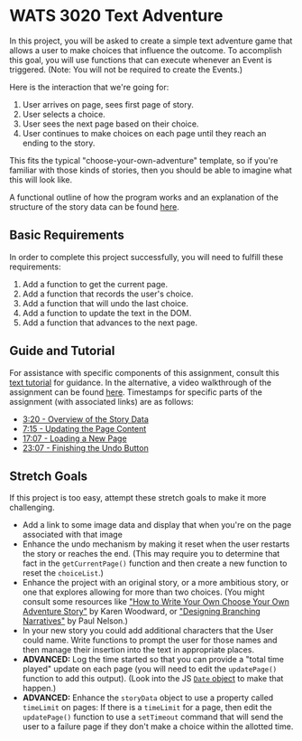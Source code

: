 # WATS 3020 Text Adventure

In this project, you will be asked to create a simple text adventure game that allows a user to make choices that influence the outcome. To accomplish this goal, you will use functions that can execute whenever an Event is triggered. (Note: You will not be required to create the Events.)

Here is the interaction that we're going for:

1. User arrives on page, sees first page of story.
2. User selects a choice.
3. User sees the next page based on their choice.
4. User continues to make choices on each page until they reach an ending to the story.

This fits the typical "choose-your-own-adventure" template, so if you're familiar with those kinds of stories, then you should be able to imagine what this will look like.

A functional outline of how the program works and an explanation of the structure of the story data can be found [here](./outline.md).

## Basic Requirements
In order to complete this project successfully, you will need to fulfill these
requirements:

1. Add a function to get the current page.
2. Add a function that records the user's choice.
3. Add a function that will undo the last choice.
4. Add a function to update the text in the DOM.
5. Add a function that advances to the next page.

## Guide and Tutorial
For assistance with specific components of this assignment, consult this [text tutorial](./tutorials.md) for guidance. In the alternative, a video walkthrough of the assignment can be found [here](https://youtu.be/wrJMhsQOfZQ). Timestamps for specific parts of the assignment (with associated links) are as follows:
* [3:20 - Overview of the Story Data](https://youtu.be/wrJMhsQOfZQ?t=200)
* [7:15 - Updating the Page Content](https://youtu.be/wrJMhsQOfZQ?t=435)
* [17:07 - Loading a New Page](https://youtu.be/wrJMhsQOfZQ?t=1027)
* [23:07 - Finishing the Undo Button](https://youtu.be/wrJMhsQOfZQ?t=1387)

## Stretch Goals
If this project is too easy, attempt these stretch goals to make it more
challenging.

* Add a link to some image data and display that when you're on the page associated with that image
* Enhance the undo mechanism by making it reset when the user restarts the story or reaches the end. (This may require you to determine that fact in the `getCurrentPage()` function and then create a new function to reset the `choiceList`.)
* Enhance the project with an original story, or a more ambitious story, or one that explores allowing for more than two choices. (You might consult some resources like ["How to Write Your Own Choose Your Own Adventure Story"](http://blog.karenwoodward.org/2014/06/how-to-write-choose-your-own-adventure.html) by Karen Woodward, or ["Designing Branching Narratives"](https://thestoryelement.wordpress.com/2015/02/11/designing-branching-narrative/) by Paul Nelson.)
* In your new story you could add additional characters that the User could name. Write functions to prompt the user for those names and then manage their insertion into the text in appropriate places.
* **ADVANCED:** Log the time started so that you can provide a "total time played" update on each page (you will need to edit the `updatePage()` function to add this output). (Look into the JS [`Date` object](https://developer.mozilla.org/en-US/docs/Web/JavaScript/Reference/Global_Objects/Date) to make that happen.)
* **ADVANCED:** Enhance the `storyData` object to use a property called `timeLimit` on pages: If there is a `timeLimit` for a page, then edit the `updatePage()` function to use a `setTimeout` command that will send the user to a failure page if they don't make a choice within the allotted time.
